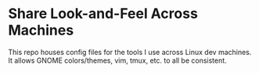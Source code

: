 # Share Look-and-Feel Across Machines
This repo houses config files for the tools I use across
Linux dev machines.  It allows GNOME colors/themes, vim,
tmux, etc. to all be consistent.  
